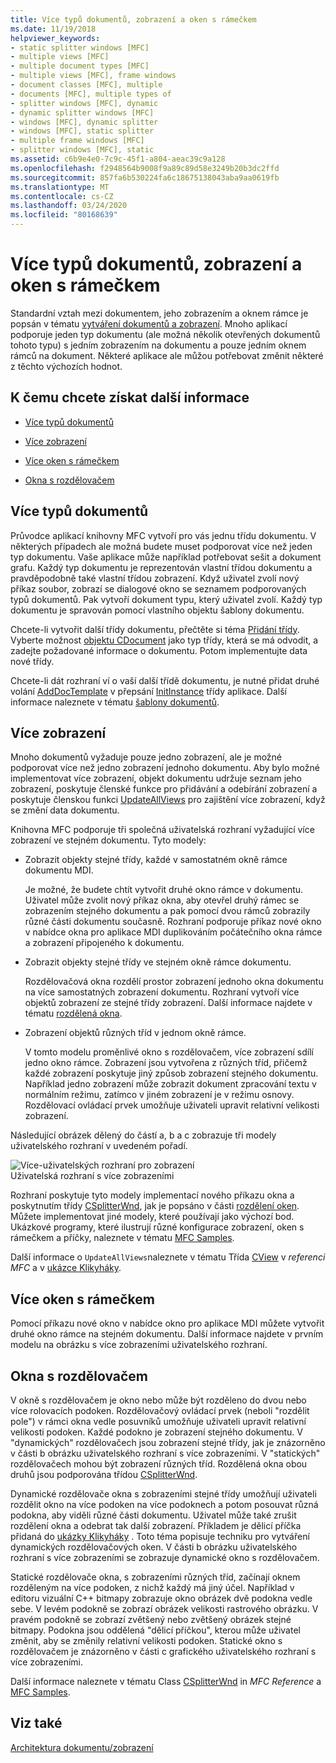 ```yaml
---
title: Více typů dokumentů, zobrazení a oken s rámečkem
ms.date: 11/19/2018
helpviewer_keywords:
- static splitter windows [MFC]
- multiple views [MFC]
- multiple document types [MFC]
- multiple views [MFC], frame windows
- document classes [MFC], multiple
- documents [MFC], multiple types of
- splitter windows [MFC], dynamic
- dynamic splitter windows [MFC]
- windows [MFC], dynamic splitter
- windows [MFC], static splitter
- multiple frame windows [MFC]
- splitter windows [MFC], static
ms.assetid: c6b9e4e0-7c9c-45f1-a804-aeac39c9a128
ms.openlocfilehash: f2948564b9008f9a89c89d58e3249b20b3dc2ffd
ms.sourcegitcommit: 857fa6b530224fa6c18675138043aba9aa0619fb
ms.translationtype: MT
ms.contentlocale: cs-CZ
ms.lasthandoff: 03/24/2020
ms.locfileid: "80168639"
---
```

# <a name="multiple-document-types-views-and-frame-windows"></a>Více typů dokumentů, zobrazení a oken s rámečkem

Standardní vztah mezi dokumentem, jeho zobrazením a oknem rámce je popsán v tématu [vytváření dokumentů a zobrazení](../mfc/document-view-creation.md). Mnoho aplikací podporuje jeden typ dokumentu (ale možná několik otevřených dokumentů tohoto typu) s jedním zobrazením na dokumentu a pouze jedním oknem rámců na dokument. Některé aplikace ale můžou potřebovat změnit některé z těchto výchozích hodnot.

## <a name="what-do-you-want-to-know-more-about"></a>K čemu chcete získat další informace

- [Více typů dokumentů](#_core_multiple_document_types)

- [Více zobrazení](#_core_multiple_views)

- [Více oken s rámečkem](#_core_multiple_frame_windows)

- [Okna s rozdělovačem](#_core_splitter_windows)

##  <a name="multiple-document-types"></a><a name="_core_multiple_document_types"></a>Více typů dokumentů

Průvodce aplikací knihovny MFC vytvoří pro vás jednu třídu dokumentu. V některých případech ale možná budete muset podporovat více než jeden typ dokumentu. Vaše aplikace může například potřebovat sešit a dokument grafu. Každý typ dokumentu je reprezentován vlastní třídou dokumentu a pravděpodobně také vlastní třídou zobrazení. Když uživatel zvolí nový příkaz soubor, zobrazí se dialogové okno se seznamem podporovaných typů dokumentů. Pak vytvoří dokument typu, který uživatel zvolí. Každý typ dokumentu je spravován pomocí vlastního objektu šablony dokumentu.

Chcete-li vytvořit další třídy dokumentu, přečtěte si téma [Přidání třídy](../ide/adding-a-class-visual-cpp.md). Vyberte možnost [objektu CDocument](../mfc/reference/cdocument-class.md) jako typ třídy, která se má odvodit, a zadejte požadované informace o dokumentu. Potom implementujte data nové třídy.

Chcete-li dát rozhraní ví o vaší další třídě dokumentu, je nutné přidat druhé volání [AddDocTemplate](../mfc/reference/cwinapp-class.md#adddoctemplate) v přepsání [InitInstance](../mfc/reference/cwinapp-class.md#initinstance) třídy aplikace. Další informace naleznete v tématu [šablony dokumentů](../mfc/document-templates-and-the-document-view-creation-process.md).

##  <a name="multiple-views"></a><a name="_core_multiple_views"></a>Více zobrazení

Mnoho dokumentů vyžaduje pouze jedno zobrazení, ale je možné podporovat více než jedno zobrazení jednoho dokumentu. Aby bylo možné implementovat více zobrazení, objekt dokumentu udržuje seznam jeho zobrazení, poskytuje členské funkce pro přidávání a odebírání zobrazení a poskytuje členskou funkci [UpdateAllViews](../mfc/reference/cdocument-class.md#updateallviews) pro zajištění více zobrazení, když se změní data dokumentu.

Knihovna MFC podporuje tři společná uživatelská rozhraní vyžadující více zobrazení ve stejném dokumentu. Tyto modely:

- Zobrazit objekty stejné třídy, každé v samostatném okně rámce dokumentu MDI.

   Je možné, že budete chtít vytvořit druhé okno rámce v dokumentu. Uživatel může zvolit nový příkaz okna, aby otevřel druhý rámec se zobrazením stejného dokumentu a pak pomocí dvou rámců zobrazily různé části dokumentu současně. Rozhraní podporuje příkaz nové okno v nabídce okna pro aplikace MDI duplikováním počátečního okna rámce a zobrazení připojeného k dokumentu.

- Zobrazit objekty stejné třídy ve stejném okně rámce dokumentu.

   Rozdělovačová okna rozdělí prostor zobrazení jednoho okna dokumentu na více samostatných zobrazení dokumentu. Rozhraní vytvoří více objektů zobrazení ze stejné třídy zobrazení. Další informace najdete v tématu [rozdělená okna](#_core_splitter_windows).

- Zobrazení objektů různých tříd v jednom okně rámce.

   V tomto modelu proměnlivé okno s rozdělovačem, více zobrazení sdílí jedno okno rámce. Zobrazení jsou vytvořena z různých tříd, přičemž každé zobrazení poskytuje jiný způsob zobrazení stejného dokumentu. Například jedno zobrazení může zobrazit dokument zpracování textu v normálním režimu, zatímco v jiném zobrazení je v režimu osnovy. Rozdělovací ovládací prvek umožňuje uživateli upravit relativní velikosti zobrazení.

Následující obrázek dělený do částí a, b a c zobrazuje tři modely uživatelského rozhraní v uvedeném pořadí.

![Více&#45;uživatelských rozhraní pro zobrazení](../mfc/media/vc37a71.gif "Více&#45;uživatelských rozhraní pro zobrazení") <br/>
Uživatelská rozhraní s více zobrazeními

Rozhraní poskytuje tyto modely implementací nového příkazu okna a poskytnutím třídy [CSplitterWnd](../mfc/reference/csplitterwnd-class.md), jak je popsáno v části [rozdělení oken](#_core_splitter_windows). Můžete implementovat jiné modely, které používají jako výchozí bod. Ukázkové programy, které ilustrují různé konfigurace zobrazení, oken s rámečkem a příčky, naleznete v tématu [MFC Samples](../overview/visual-cpp-samples.md#mfc-samples).

Další informace o `UpdateAllViews`naleznete v tématu Třída [CView](../mfc/reference/cview-class.md) v *referenci MFC* a v [ukázce Klikyháky](../overview/visual-cpp-samples.md).

##  <a name="multiple-frame-windows"></a><a name="_core_multiple_frame_windows"></a>Více oken s rámečkem

Pomocí příkazu nové okno v nabídce okno pro aplikace MDI můžete vytvořit druhé okno rámce na stejném dokumentu. Další informace najdete v prvním modelu na obrázku s více zobrazeními uživatelského rozhraní.

##  <a name="splitter-windows"></a><a name="_core_splitter_windows"></a>Okna s rozdělovačem

V okně s rozdělovačem je okno nebo může být rozděleno do dvou nebo více rolovacích podoken. Rozdělovačový ovládací prvek (neboli "rozdělit pole") v rámci okna vedle posuvníků umožňuje uživateli upravit relativní velikosti podoken. Každé podokno je zobrazení stejného dokumentu. V "dynamických" rozdělovačech jsou zobrazení stejné třídy, jak je znázorněno v části b obrázku uživatelského rozhraní s více zobrazeními. V "statických" rozdělovačech mohou být zobrazení různých tříd. Rozdělená okna obou druhů jsou podporována třídou [CSplitterWnd](../mfc/reference/csplitterwnd-class.md).

Dynamické rozdělovače okna s zobrazeními stejné třídy umožňují uživateli rozdělit okno na více podoken na více podoknech a potom posouvat různá podokna, aby viděli různé části dokumentu. Uživatel může také zrušit rozdělení okna a odebrat tak další zobrazení. Příkladem je dělicí příčka přidaná do [ukázky Klikyháky](../overview/visual-cpp-samples.md) . Toto téma popisuje techniku pro vytváření dynamických rozdělovačových oken. V části b obrázku uživatelského rozhraní s více zobrazeními se zobrazuje dynamické okno s rozdělovačem.

Statické rozdělovače okna, s zobrazeními různých tříd, začínají oknem rozděleným na více podoken, z nichž každý má jiný účel. Například v editoru vizuální C++ bitmapy zobrazuje okno obrázek dvě podokna vedle sebe. V levém podokně se zobrazí obrázek velikosti rastrového obrázku. V pravém podokně se zobrazí zvětšený nebo zvětšený obrázek stejné bitmapy. Podokna jsou oddělená "dělicí příčkou", kterou může uživatel změnit, aby se změnily relativní velikosti podoken. Statické okno s rozdělovačem je znázorněno v části c grafického uživatelského rozhraní s více zobrazeními.

Další informace naleznete v tématu Class [CSplitterWnd](../mfc/reference/csplitterwnd-class.md) in *MFC Reference* a [MFC Samples](../overview/visual-cpp-samples.md#mfc-samples).

## <a name="see-also"></a>Viz také

[Architektura dokumentu/zobrazení](../mfc/document-view-architecture.md)
